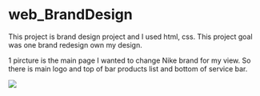# web_BrandDesign

This project is brand design project and I used html, css.
This project goal was one brand redesign own my design.

1 pircture is the main page I wanted to change Nike brand for my view. So there is main logo and top of bar products list and bottom of service bar.

![](../../../Desktop/mainpage.png)